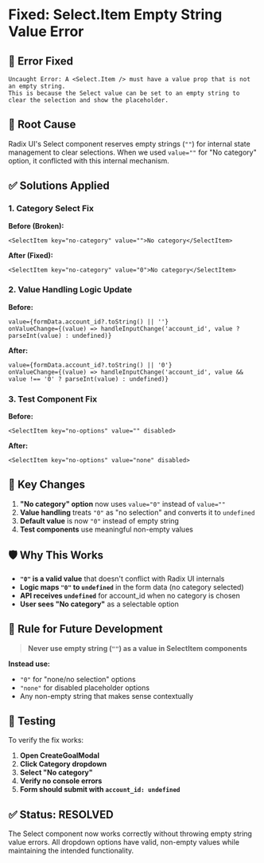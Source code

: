 # Fixed: Select.Item Empty String Value Error

## 🚨 **Error Fixed**
```
Uncaught Error: A <Select.Item /> must have a value prop that is not an empty string. 
This is because the Select value can be set to an empty string to clear the selection and show the placeholder.
```

## 🔧 **Root Cause**
Radix UI's Select component reserves empty strings (`""`) for internal state management to clear selections. When we used `value=""` for "No category" option, it conflicted with this internal mechanism.

## ✅ **Solutions Applied**

### 1. **Category Select Fix**
**Before (Broken):**
```tsx
<SelectItem key="no-category" value="">No category</SelectItem>
```

**After (Fixed):**
```tsx
<SelectItem key="no-category" value="0">No category</SelectItem>
```

### 2. **Value Handling Logic Update**
**Before:**
```tsx
value={formData.account_id?.toString() || ''} 
onValueChange={(value) => handleInputChange('account_id', value ? parseInt(value) : undefined)}
```

**After:**
```tsx
value={formData.account_id?.toString() || '0'} 
onValueChange={(value) => handleInputChange('account_id', value && value !== '0' ? parseInt(value) : undefined)}
```

### 3. **Test Component Fix**
**Before:**
```tsx
<SelectItem key="no-options" value="" disabled>
```

**After:**
```tsx
<SelectItem key="no-options" value="none" disabled>
```

## 🎯 **Key Changes**

1. **"No category" option** now uses `value="0"` instead of `value=""`
2. **Value handling** treats `"0"` as "no selection" and converts it to `undefined`
3. **Default value** is now `"0"` instead of empty string
4. **Test components** use meaningful non-empty values

## 🛡️ **Why This Works**

- **`"0"` is a valid value** that doesn't conflict with Radix UI internals
- **Logic maps `"0"` to `undefined`** in the form data (no category selected)
- **API receives `undefined`** for account_id when no category is chosen
- **User sees "No category"** as a selectable option

## 📝 **Rule for Future Development**

> **Never use empty string (`""`) as a value in SelectItem components**

**Instead use:**
- `"0"` for "none/no selection" options
- `"none"` for disabled placeholder options  
- Any non-empty string that makes sense contextually

## 🧪 **Testing**

To verify the fix works:

1. **Open CreateGoalModal**
2. **Click Category dropdown**
3. **Select "No category"**
4. **Verify no console errors**
5. **Form should submit with `account_id: undefined`**

## ✅ **Status: RESOLVED**

The Select component now works correctly without throwing empty string value errors. All dropdown options have valid, non-empty values while maintaining the intended functionality. 